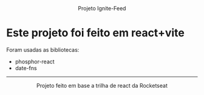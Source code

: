 <center> Projeto Ignite-Feed </center>
<h1>Este projeto foi feito em react+vite</h1>
Foram usadas as bibliotecas:
<ul>
  <li>
    phosphor-react
  </li>
  <li>
    date-fns
  </li>
</ul>
<hr>
<center>
Projeto feito em base a trilha de react da Rocketseat
</center>
